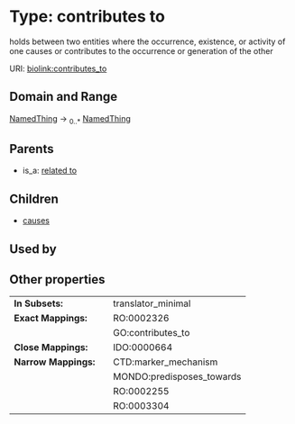 
# Type: contributes to


holds between two entities where the occurrence, existence, or activity of one causes or contributes to the occurrence or generation of the other

URI: [biolink:contributes_to](https://w3id.org/biolink/vocab/contributes_to)


## Domain and Range

[NamedThing](NamedThing.md) ->  <sub>0..*</sub> [NamedThing](NamedThing.md)

## Parents

 *  is_a: [related to](related_to.md)

## Children

 *  [causes](causes.md)

## Used by


## Other properties

|  |  |  |
| --- | --- | --- |
| **In Subsets:** | | translator_minimal |
| **Exact Mappings:** | | RO:0002326 |
|  | | GO:contributes_to |
| **Close Mappings:** | | IDO:0000664 |
| **Narrow Mappings:** | | CTD:marker_mechanism |
|  | | MONDO:predisposes_towards |
|  | | RO:0002255 |
|  | | RO:0003304 |

